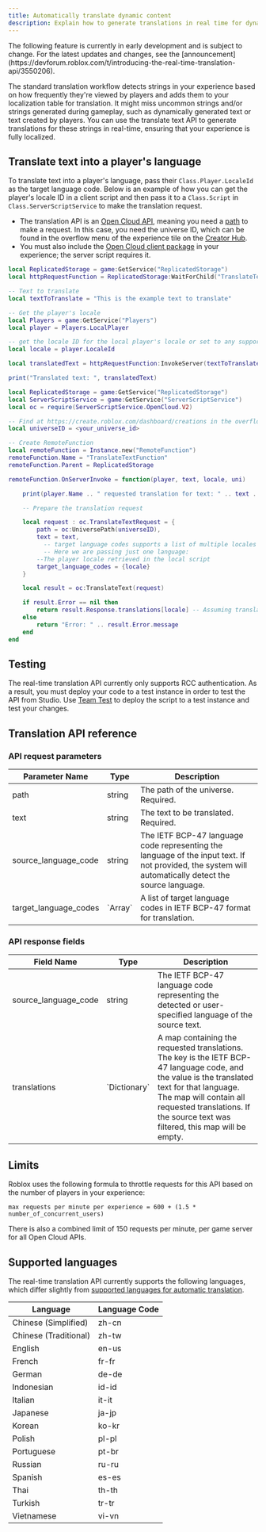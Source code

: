 ```yaml
---
title: Automatically translate dynamic content
description: Explain how to generate translations in real time for dynamic content.
---
```


<Alert severity = 'warning'>
The following feature is currently in early development and is subject to change. For the latest updates and changes, see the [announcement](https://devforum.roblox.com/t/introducing-the-real-time-translation-api/3550206).
</Alert>

The standard translation workflow detects strings in your experience based on how frequently they're viewed by players and adds them to your localization table for translation. It might miss uncommon strings and/or strings generated during gameplay, such as dynamically generated text or text created by players. You can use the translate text API to generate translations for these strings in real-time, ensuring that your experience is fully localized.

## Translate text into a player's language

To translate text into a player's language, pass their `Class.Player.LocaleId` as the target language code. Below is an example of how you can get the player's locale ID in a client script and then pass it to a `Class.Script` in `Class.ServerScriptService` to make the translation request.

- The translation API is an [Open Cloud API](../../cloud/index.md), meaning you need a [path](../../cloud/reference/patterns.md) to make a request. In this case, you need the universe ID, which can be found in the overflow menu of the experience tile on the [Creator Hub](https://create.roblox.com/dashboard/creations).
- You must also include the [Open Cloud client package](../../production/promotion/experience-notifications.md#include-the-package) in your experience; the server script requires it.

```lua title="Client script"
local ReplicatedStorage = game:GetService("ReplicatedStorage")
local httpRequestFunction = ReplicatedStorage:WaitForChild("TranslateTextFunction")

-- Text to translate
local textToTranslate = "This is the example text to translate"

-- Get the player's locale
local Players = game:GetService("Players")
local player = Players.LocalPlayer

-- get the locale ID for the local player's locale or set to any supported locale string
local locale = player.LocaleId

local translatedText = httpRequestFunction:InvokeServer(textToTranslate, locale)

print("Translated text: ", translatedText)
```

```lua title="Server script in ServerScriptService"
local ReplicatedStorage = game:GetService("ReplicatedStorage")
local ServerScriptService = game:GetService("ServerScriptService")
local oc = require(ServerScriptService.OpenCloud.V2)

-- Find at https://create.roblox.com/dashboard/creations in the overflow menu of an experience tile
local universeID = <your_universe_id>

-- Create RemoteFunction
local remoteFunction = Instance.new("RemoteFunction")
remoteFunction.Name = "TranslateTextFunction"
remoteFunction.Parent = ReplicatedStorage

remoteFunction.OnServerInvoke = function(player, text, locale, uni)

    print(player.Name .. " requested translation for text: " .. text .. " to locale: " .. locale)

    -- Prepare the translation request

    local request : oc.TranslateTextRequest = {
        path = oc:UniversePath(universeID),
        text = text,
	      -- target language codes supports a list of multiple locales to translate to.
	      -- Here we are passing just one language:
        --The player locale retrieved in the local script
        target_language_codes = {locale}
    }

    local result = oc:TranslateText(request)

    if result.Error == nil then
        return result.Response.translations[locale] -- Assuming translations[locale] contains the translated text
    else
        return "Error: " .. result.Error.message
    end
end
```

## Testing

The real-time translation API currently only supports RCC authentication. As a result, you must deploy your code to a test instance in order to test the API from Studio. Use [Team Test](../../studio/home-tab.md#team-test) to deploy the script to a test instance and test your changes.

## Translation API reference

### API request parameters

<table>
<thead>
  <tr>
    <th>Parameter Name</th>
    <th>Type</th>
    <th>Description</th>
  </tr>
</thead>
<tbody>
  <tr>
    <td>path</td>
    <td>string</td>
    <td>The path of the universe. Required.</td>
  </tr>
  <tr>
    <td>text</td>
    <td>string</td>
    <td>The text to be translated. Required.</td>
  </tr>
  <tr>
    <td>source_language_code</td>
    <td>string</td>
    <td>The IETF BCP-47 language code representing the language of the input text. If not provided, the system will automatically detect the source language.</td>
  </tr>
  <tr>
    <td>target_language_codes</td>
    <td>`Array<string>`</td>
    <td>A list of target language codes in IETF BCP-47 format for translation.</td>
  </tr>
</tbody>
</table>

### API response fields

<table>
<thead>
  <tr>
    <th>Field Name</th>
    <th>Type</th>
    <th>Description</th>
  </tr>
</thead>
<tbody>
  <tr>
    <td>source_language_code</td>
    <td>string</td>
    <td>The IETF BCP-47 language code representing the detected or user-specified language of the source text.</td>
  </tr>
  <tr>
    <td>translations</td>
    <td>`Dictionary<string, string>`</td>
    <td>A map containing the requested translations. The key is the IETF BCP-47 language code, and the value is the translated text for that language. The map will contain all requested translations. If the source text was filtered, this map will be empty. </td>
  </tr>
</tbody>
</table>

## Limits

Roblox uses the following formula to throttle requests for this API based on the number of players in your experience:

`max requests per minute per experience = 600 + (1.5 * number_of_concurrent_users)`

There is also a combined limit of 150 requests per minute, per game server for all Open Cloud APIs.

## Supported languages

The real-time translation API currently supports the following languages, which differ slightly from [supported languages for automatic translation](../../production/localization/automatic-translations.md#supported-languages).

<table>
<thead>
  <tr>
    <th>Language</th>
    <th>Language Code</th>
  </tr>
</thead>
<tbody>
  <tr>
    <td>Chinese (Simplified)</td>
    <td>zh-cn</td>
  </tr>
  <tr>
    <td>Chinese (Traditional)</td>
    <td>zh-tw</td>
  </tr>
  <tr>
    <td>English</td>
    <td>en-us</td>
  </tr>
  <tr>
    <td>French</td>
    <td>fr-fr</td>
  </tr>
  <tr>
    <td>German</td>
    <td>de-de</td>
  </tr>
  <tr>
    <td>Indonesian</td>
    <td>id-id</td>
  </tr>
  <tr>
    <td>Italian</td>
    <td>it-it</td>
  </tr>
  <tr>
    <td>Japanese</td>
    <td>ja-jp</td>
  </tr>
  <tr>
    <td>Korean</td>
    <td>ko-kr</td>
  </tr>
  <tr>
    <td>Polish</td>
    <td>pl-pl</td>
  </tr>
  <tr>
    <td>Portuguese</td>
    <td>pt-br</td>
  </tr>
  <tr>
    <td>Russian</td>
    <td>ru-ru</td>
  </tr>
  <tr>
    <td>Spanish</td>
    <td>es-es</td>
  </tr>
  <tr>
    <td>Thai</td>
    <td>th-th</td>
  </tr>
  <tr>
    <td>Turkish</td>
    <td>tr-tr</td>
  </tr>
  <tr>
    <td>Vietnamese</td>
    <td>vi-vn</td>
  </tr>
</tbody>
</table>

